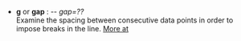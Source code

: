 - **g** or **gap** : -- *gap=??*\
   Examine the spacing between consecutive data points in order to impose breaks in the line.
   [More at](https://docs.generic-mapping-tools.org/dev/gmt.html#g-full)
